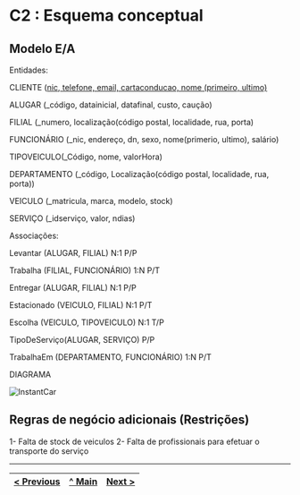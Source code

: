 # C2 : Esquema conceptual

## Modelo E/A
Entidades:

CLIENTE (<ins>nic<ins>, telefone, email, cartaconducao, nome (primeiro, ultimo)

ALUGAR (_código, datainicial, datafinal, custo, caução)

FILIAL (_numero, localização(código postal, localidade, rua, porta)

FUNCIONÁRIO (_nic, endereço, dn, sexo, nome(primerio, ultimo), salário)

TIPOVEICULO(_Código, nome, valorHora)

DEPARTAMENTO (_código, Localização(código postal, localidade, rua, porta))

VEICULO (_matricula, marca, modelo, stock)

SERVIÇO (_idserviço, valor, ndias)

Associações:

Levantar (ALUGAR, FILIAL) N:1 P/P

Trabalha (FILIAL, FUNCIONÁRIO) 1:N P/T

Entregar (ALUGAR, FILIAL) N:1 P/P

Estacionado (VEICULO, FILIAL) N:1 P/T

Escolha (VEICULO, TIPOVEICULO) N:1 T/P

TipoDeServiço(ALUGAR, SERVIÇO) P/P

TrabalhaEm (DEPARTAMENTO, FUNCIONÁRIO) 1:N P/T

DIAGRAMA 


![InstantCar](https://user-images.githubusercontent.com/96230913/171990586-d2a8e846-5ca0-48f8-aa52-f9a130ccedce.png)




## Regras de negócio adicionais (Restrições)
1- Falta de stock de veiculos
2- Falta de profissionais para efetuar o transporte do serviço

---
[< Previous](rebd01.md) | [^ Main](https://github.com/exemploTrabalho/reportSIBD/) | [Next >](rebd03.md)
:--- | :---: | ---: 
